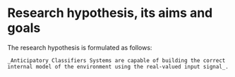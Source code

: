 # Research hypothesis, its aims and goals
The research hypothesis is formulated as follows:

```{admonition} Research hypothesis
_Anticipatory Classifiers Systems are capable of building the correct internal model of the environment using the real-valued input signal_.
```
